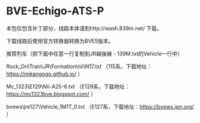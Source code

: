 # BVE-Echigo-ATS-P

本包仅包含补丁部分，线路本体请到http://wash.839m.net/ 下载。

下载线路后使用官方转换器转换为BVE5版本。

推荐列车（把下面中任意一行复制到JR越後線 - 139M.txt的Vehicle一行中）

Rock_On\Train\JR\Formation\nii\N17.txt     （115系，下载地址：https://mikangogo.github.io/ ）

Mc_1323\E129\Nii-A25-6.txt                 （E129系，下载地址：https://mc1323bve.blogspot.com/ ）

bvews\jre127\Vehicle_1M1T_0.txt            （E127系，下载地址：https://bvews.jpn.org/ ）
